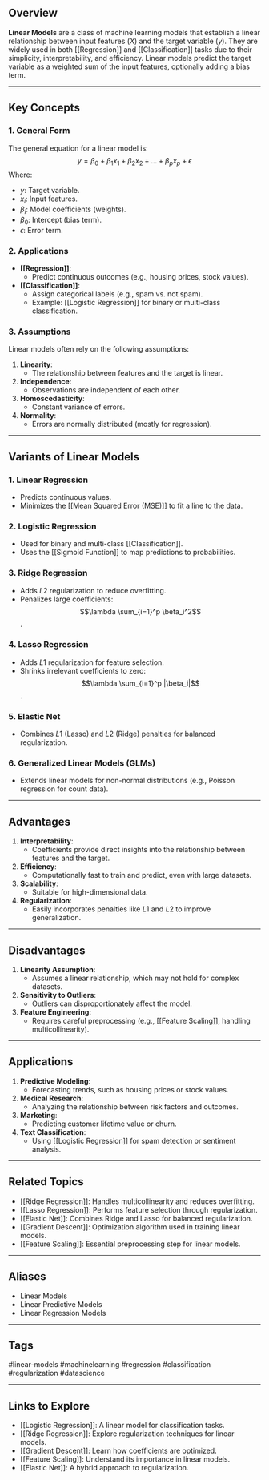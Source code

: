 ## Overview
**Linear Models** are a class of machine learning models that establish a linear relationship between input features ($X$) and the target variable ($y$). They are widely used in both [[Regression]] and [[Classification]] tasks due to their simplicity, interpretability, and efficiency. Linear models predict the target variable as a weighted sum of the input features, optionally adding a bias term.

---

## Key Concepts

### **1. General Form**
The general equation for a linear model is:
$$
y = \beta_0 + \beta_1 x_1 + \beta_2 x_2 + \dots + \beta_p x_p + \epsilon
$$
Where:
- $y$: Target variable.
- $x_i$: Input features.
- $\beta_i$: Model coefficients (weights).
- $\beta_0$: Intercept (bias term).
- $\epsilon$: Error term.

### **2. Applications**
- **[[Regression]]**:
  - Predict continuous outcomes (e.g., housing prices, stock values).
- **[[Classification]]**:
  - Assign categorical labels (e.g., spam vs. not spam).
  - Example: [[Logistic Regression]] for binary or multi-class classification.

### **3. Assumptions**
Linear models often rely on the following assumptions:
1. **Linearity**:
   - The relationship between features and the target is linear.
2. **Independence**:
   - Observations are independent of each other.
3. **Homoscedasticity**:
   - Constant variance of errors.
4. **Normality**:
   - Errors are normally distributed (mostly for regression).

---

## Variants of Linear Models

### **1. Linear Regression**
- Predicts continuous values.
- Minimizes the [[Mean Squared Error (MSE)]] to fit a line to the data.

### **2. Logistic Regression**
- Used for binary and multi-class [[Classification]].
- Uses the [[Sigmoid Function]] to map predictions to probabilities.

### **3. Ridge Regression**
- Adds $L2$ regularization to reduce overfitting.
- Penalizes large coefficients: $$\lambda \sum_{i=1}^p \beta_i^2$$.

### **4. Lasso Regression**
- Adds $L1$ regularization for feature selection.
- Shrinks irrelevant coefficients to zero: $$\lambda \sum_{i=1}^p |\beta_i|$$.

### **5. Elastic Net**
- Combines $L1$ (Lasso) and $L2$ (Ridge) penalties for balanced regularization.

### **6. Generalized Linear Models (GLMs)**
- Extends linear models for non-normal distributions (e.g., Poisson regression for count data).

---

## Advantages

1. **Interpretability**:
   - Coefficients provide direct insights into the relationship between features and the target.
2. **Efficiency**:
   - Computationally fast to train and predict, even with large datasets.
3. **Scalability**:
   - Suitable for high-dimensional data.
4. **Regularization**:
   - Easily incorporates penalties like $L1$ and $L2$ to improve generalization.

---

## Disadvantages

1. **Linearity Assumption**:
   - Assumes a linear relationship, which may not hold for complex datasets.
2. **Sensitivity to Outliers**:
   - Outliers can disproportionately affect the model.
3. **Feature Engineering**:
   - Requires careful preprocessing (e.g., [[Feature Scaling]], handling multicollinearity).

---

## Applications

1. **Predictive Modeling**:
   - Forecasting trends, such as housing prices or stock values.
2. **Medical Research**:
   - Analyzing the relationship between risk factors and outcomes.
3. **Marketing**:
   - Predicting customer lifetime value or churn.
4. **Text Classification**:
   - Using [[Logistic Regression]] for spam detection or sentiment analysis.

---

## Related Topics

- [[Ridge Regression]]: Handles multicollinearity and reduces overfitting.
- [[Lasso Regression]]: Performs feature selection through regularization.
- [[Elastic Net]]: Combines Ridge and Lasso for balanced regularization.
- [[Gradient Descent]]: Optimization algorithm used in training linear models.
- [[Feature Scaling]]: Essential preprocessing step for linear models.

---

## Aliases
- Linear Models
- Linear Predictive Models
- Linear Regression Models

---

## Tags
#linear-models #machinelearning #regression #classification #regularization #datascience

---

## Links to Explore
- [[Logistic Regression]]: A linear model for classification tasks.
- [[Ridge Regression]]: Explore regularization techniques for linear models.
- [[Gradient Descent]]: Learn how coefficients are optimized.
- [[Feature Scaling]]: Understand its importance in linear models.
- [[Elastic Net]]: A hybrid approach to regularization.